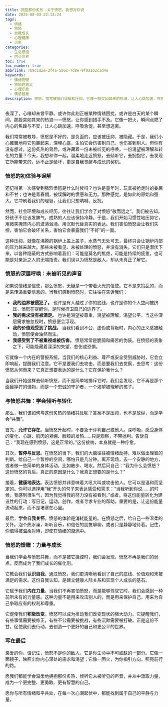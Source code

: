 ```yaml
---
title: 拥抱那份炙热：关于愤怒，我想对你说
date: 2025-08-03 22:13:24
tags:
  - 情绪
  - 愤怒
  - 自我成长
  - 心理健康
  - 治愈
categories:
  - 生活感悟
  - 内心世界
toc: true
toc_number: true
abbrlink: 7b9c1d2e-3f4a-5b6c-7d8e-9f0a1b2c3d4e
keywords:
  - 情绪管理
  - 愤怒的意义
  - 心理疗愈
  - 情感智慧
description: 愤怒，常常被我们误解和压抑。它像一股突如其来的热浪，让人心跳加速，呼吸急促。但你有没有想过，这份炙热的背后，或许藏着一份未被听见的呼唤，一份渴望被理解和转化的力量？今天，让我们一起温柔地走近愤怒，去倾听它，去拥抱它，去发现它所能带来的，远不止是破坏，更是自我觉醒与成长的契机。
---
```


夜深了，心绪却未曾平静。或许你此刻正被某种情绪困扰，或许是白天的某个瞬间，那股突如其来的热浪——愤怒，让你感到措手不及。它像一把火，瞬间点燃了内心的焦躁与不安，让人心跳加速，呼吸急促，甚至想逃离。

我们常常被教导，愤怒是不好的，是负面的，应该被压抑、被隐藏。于是，我们小心翼翼地将它包裹起来，深埋心底，生怕它会伤害到自己，也伤害到别人。但你有没有想过，这份炙热的背后，或许藏着一份未被听见的呼唤，一份渴望被理解和转化的力量？今天，我想和你一起，温柔地走近愤怒，去倾听它，去拥抱它，去发现它所能带来的，远不止是破坏，更是自我觉醒与成长的契机。

### 愤怒的初体验与误解

还记得第一次感受到强烈愤怒是什么时候吗？也许是童年时，玩具被抢走时的委屈和不甘；也许是青春期，被误解时的愤懑和无力。那种感觉，是如此的原始和强大，它冲刷着我们的理智，让我们只想呐喊、反抗。

然而，社会环境和成长经历，往往让我们学会了对愤怒“敬而远之”。我们被告知，好孩子不应该发脾气，成熟的人应该保持冷静。于是，我们开始习惯性地压抑它，用微笑掩饰内心的波涛汹涌，用沉默代替真实的表达。我们害怕愤怒会让我们失控，害怕它会破坏关系，害怕它会暴露我们“不好”的一面。

这种压抑，就像在沸腾的锅炉上盖上盖子，水蒸气无处可去，最终只会让锅炉内部的压力越来越大。那些未被看见、未被处理的愤怒，并没有消失，它们只是潜伏下来，以各种隐蔽的方式影响着我们：可能是莫名的焦虑，可能是持续的疲惫，也可能是对亲近之人的无端指责。我们误以为愤怒是敌人，却从未真正了解它。

### 愤怒的深层呼唤：未被听见的声音

如果说情绪是信使，那么愤怒，无疑是一个带着火光的信使。它不是来捣乱的，而是来传递重要信息的。当我们感到愤怒时，它往往在告诉我们：

*   **我的边界被侵犯了。** 也许是有人越过了你的底线，也许是你的个人空间被挤压，愤怒在提醒你，是时候捍卫自己的边界了。
*   **我的需求没有被满足。** 也许是渴望被尊重，渴望被理解，渴望公平，当这些深层需求被忽视时，愤怒便会浮现。
*   **我的价值观受到了挑战。** 当我们看到不公、虚伪或背叛时，内心的正义感被触动，愤怒便会油然而生。
*   **我感受到了不被重视或被伤害。** 愤怒常常是脆弱和痛苦的伪装。在愤怒的表象之下，可能隐藏着深深的失望、悲伤或恐惧。

它就像一个内在的警报系统，当我们的核心利益、尊严或安全受到威胁时，它会立即响起，提醒我们注意。它不是要我们去攻击，而是要我们去觉察，去思考：这份愤怒从何而来？它真正想要表达的是什么？它在保护我什么？

当我们开始这样去倾听愤怒，而不是简单地排斥它时，我们会发现，它不再是那个面目狰狞的怪物，而是一个忠诚的守护者，一个渴望被理解的孩子。

### 与愤怒共舞：学会倾听与转化

那么，我们该如何与这份炙热的情绪共处呢？答案不是压抑，也不是放纵，而是学会“共舞”。

首先，**允许它存在**。当愤怒升起时，不要急于评判自己或他人。深呼吸，感受身体的变化，心跳、肌肉的紧绷、脸颊的发热……只是观察，不带批判。告诉自己：“我现在感到愤怒，这是正常的。”这份接纳，本身就是一种疗愈。

其次，**暂停与反思**。在愤怒的当下，我们的大脑往往被情绪劫持，难以做出理智的判断。给自己一个暂停的空间，哪怕只是几分钟。离开现场，去一个安静的地方，或者做一些简单的身体活动，比如散步、喝水。然后问自己：“我为什么会愤怒？这份愤怒的背后，真正的原因是什么？我真正想要的是什么？”

接着，**健康地表达**。表达愤怒并非意味着大吼大叫或攻击他人。它可以是温和而坚定的。你可以选择用“我”开头的句子来表达感受和需求：“当我听到你说……的时候，我感到很生气，因为我觉得我的努力没有被看到。”或者，将这份能量转化为建设性的行动：写日记，运动，创作，或者寻求专业的帮助。重要的是，让这份能量流动起来，而不是堵塞在心里。

最后，**学会自我关怀**。愤怒的体验是消耗能量的。在愤怒之后，给自己一些温柔的关怀。泡个热水澡，听听音乐，和信任的朋友聊聊，或者只是静静地待着。记住，你值得被温柔对待，即使在情绪的漩涡中。

### 愤怒的馈赠：力量与成长

当我们学会与愤怒共舞，而不是被它操控时，我们会发现，愤怒不再是我们的弱点，反而成为了我们成长的催化剂。

它教会我们**认识自我**。通过愤怒，我们更清晰地看到了自己的底线、价值观和未被满足的需求。这份自我认知，是建立健康人际关系和实现个人成长的基石。

它赋予我们**内在力量**。当我们不再害怕愤怒，而是能够驾驭它时，我们会感到一种前所未有的力量感。这种力量不是用来攻击别人的，而是用来保护自己，用来为自己争取应有的权利和尊重。

它促使我们**积极改变**。愤怒可以成为推动我们改变现状的强大动力。它提醒我们，有些事情需要被修正，有些不公需要被挑战，有些沉默需要被打破。正是这份不甘，促使我们去行动，去创造一个更好的自己和更公平的世界。

### 写在最后

亲爱的你，请记住，愤怒不是你的敌人，它是你生命中不可或缺的一部分。它像一面镜子，映照出你内心深处的需求和渴望；它像一团火，为你指引方向，照亮前行的路。

愿我们都能学会温柔地拥抱那份炙热，倾听它未被听见的声音，并从中汲取力量，成为一个更完整、更勇敢、更有智慧的自己。

愿你与所有情绪和平共处，在每一次心潮起伏中，都能找到属于自己的平静与力量。